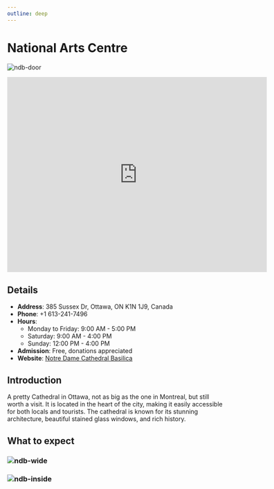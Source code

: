```yaml
---
outline: deep
---
```


# National Arts Centre

![ndb-door](/medias/ndb-door.png)
<iframe src="https://www.google.com/maps/embed?pb=!1m18!1m12!1m3!1d5523.324077687654!2d-75.69394510105934!3d45.4252047304013!2m3!1f0!2f0!3f0!3m2!1i1024!2i768!4f13.1!3m3!1m2!1s0x4cce050023827aa7%3A0x1bea53c995adfada!2z5Yqg5ou_5aSn5ZyL5a626Jed6KGT5Lit5b-D!5e0!3m2!1szh-TW!2sca!4v1754006717470!5m2!1szh-TW!2sca" width="600" height="450" style="border:0;" allowfullscreen="" loading="lazy" referrerpolicy="no-referrer-when-downgrade"></iframe>

## Details

- **Address**: 385 Sussex Dr, Ottawa, ON K1N 1J9, Canada
- **Phone**: +1 613-241-7496
- **Hours**:
  - Monday to Friday: 9:00 AM - 5:00 PM
  - Saturday: 9:00 AM - 4:00 PM
  - Sunday: 12:00 PM - 4:00 PM
- **Admission**: Free, donations appreciated
- **Website**: [Notre Dame Cathedral Basilica](https://notredameottawa.com/)

## Introduction

A pretty Cathedral in Ottawa, not as big as the one in Montreal, but still worth a visit. It is located in the heart of the city, making it easily accessible for both locals and tourists. The cathedral is known for its stunning architecture, beautiful stained glass windows, and rich history.

## What to expect
### ![ndb-wide](/medias/ndb-wide.png)
### ![ndb-inside](/medias/ndb-inside.png)


<script setup>
import '/.vitepress/main.scss'
</script>